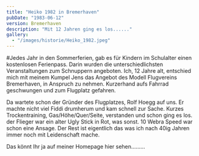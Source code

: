 ```yaml
---
title: "Heiko 1982 in Bremerhaven"
pubDate: "1983-06-12"
version: Bremerhaven
description: "Mit 12 Jahren ging es los......"
gallery:
  - "/images/historie/Heiko_1982.jpeg"
---
```


#Jedes Jahr in den Sommerferien, gab es für Kindern im Schulalter einen kostenlosen Ferienpass. Darin wurden die unterschiedlichsten Veranstaltungen zum Schnuppern angeboten. Ich, 12 Jahre alt, entschied mich mit meinem Kumpel Jens das Angebot des Modell Flugvereins Bremerhaven, in Anspruch zu nehmen. Kurzerhand aufs Fahrrad geschwungen und zum Flugplatz gefahren.

Da wartete schon der Gründer des Flugplatzes, Rolf Hoegg auf uns. Er machte nicht viel Fiddi drumherum und kam schnell zur Sache. Kurzes Trockentraining, Gas/Höhe/Quer/Seite, verstanden und schon ging es los. der Flieger war ein alter Ugly Stick in Rot, was sonst. 10 Webra Speed war schon eine Ansage. Der Rest ist eigentlich das was ich nach 40ig Jahren immer noch mit Leidenschaft mache.

Das könnt Ihr ja auf meiner Homepage hier sehen.........

